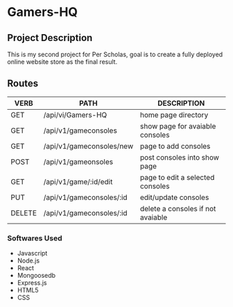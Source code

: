 # Gamers-HQ
## Project Description
This is my second project for Per Scholas, goal is to create a fully deployed online website store as the final result.
## **Routes**
   VERB 		 | 		  PATH 		 |  	 DESCRIPTION
------------ | ------------- | -------------------
GET | /api/vi/Gamers-HQ | home page directory |
GET | /api/v1/gameconsoles | show page for avaiable consoles |
GET | /api/v1/gameconsoles/new | page to add consoles|
POST | /api/v1/gameonsoles | post consoles into show page |
GET | /api/v1/game/:id/edit | page to edit a selected consoles |
PUT | /api/v1/gameconsoles/:id | edit/update consoles|
DELETE | /api/v1/gameconsoles/:id | delete a consoles if not avaiable |

### Softwares Used
- Javascript
- Node.js
- React
- Mongoosedb
- Express.js
- HTML5
- CSS